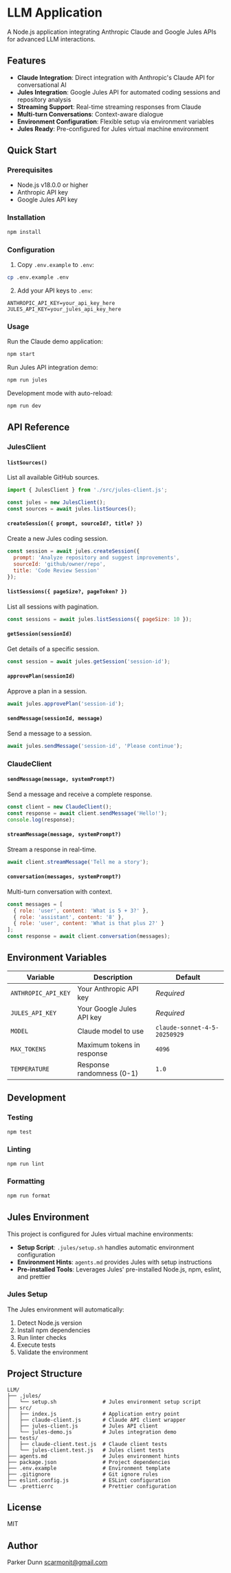 # LLM Application

A Node.js application integrating Anthropic Claude and Google Jules APIs for advanced LLM interactions.

## Features

- **Claude Integration**: Direct integration with Anthropic's Claude API for conversational AI
- **Jules Integration**: Google Jules API for automated coding sessions and repository analysis
- **Streaming Support**: Real-time streaming responses from Claude
- **Multi-turn Conversations**: Context-aware dialogue
- **Environment Configuration**: Flexible setup via environment variables
- **Jules Ready**: Pre-configured for Jules virtual machine environment

## Quick Start

### Prerequisites

- Node.js v18.0.0 or higher
- Anthropic API key
- Google Jules API key

### Installation

```bash
npm install
```

### Configuration

1. Copy `.env.example` to `.env`:
```bash
cp .env.example .env
```

2. Add your API keys to `.env`:
```
ANTHROPIC_API_KEY=your_api_key_here
JULES_API_KEY=your_jules_api_key_here
```

### Usage

Run the Claude demo application:
```bash
npm start
```

Run Jules API integration demo:
```bash
npm run jules
```

Development mode with auto-reload:
```bash
npm run dev
```

## API Reference

### JulesClient

#### `listSources()`

List all available GitHub sources.

```javascript
import { JulesClient } from './src/jules-client.js';

const jules = new JulesClient();
const sources = await jules.listSources();
```

#### `createSession({ prompt, sourceId?, title? })`

Create a new Jules coding session.

```javascript
const session = await jules.createSession({
  prompt: 'Analyze repository and suggest improvements',
  sourceId: 'github/owner/repo',
  title: 'Code Review Session'
});
```

#### `listSessions({ pageSize?, pageToken? })`

List all sessions with pagination.

```javascript
const sessions = await jules.listSessions({ pageSize: 10 });
```

#### `getSession(sessionId)`

Get details of a specific session.

```javascript
const session = await jules.getSession('session-id');
```

#### `approvePlan(sessionId)`

Approve a plan in a session.

```javascript
await jules.approvePlan('session-id');
```

#### `sendMessage(sessionId, message)`

Send a message to a session.

```javascript
await jules.sendMessage('session-id', 'Please continue');
```

### ClaudeClient

#### `sendMessage(message, systemPrompt?)`

Send a message and receive a complete response.

```javascript
const client = new ClaudeClient();
const response = await client.sendMessage('Hello!');
console.log(response);
```

#### `streamMessage(message, systemPrompt?)`

Stream a response in real-time.

```javascript
await client.streamMessage('Tell me a story');
```

#### `conversation(messages, systemPrompt?)`

Multi-turn conversation with context.

```javascript
const messages = [
  { role: 'user', content: 'What is 5 + 3?' },
  { role: 'assistant', content: '8' },
  { role: 'user', content: 'What is that plus 2?' }
];
const response = await client.conversation(messages);
```

## Environment Variables

| Variable | Description | Default |
|----------|-------------|---------|
| `ANTHROPIC_API_KEY` | Your Anthropic API key | *Required* |
| `JULES_API_KEY` | Your Google Jules API key | *Required* |
| `MODEL` | Claude model to use | `claude-sonnet-4-5-20250929` |
| `MAX_TOKENS` | Maximum tokens in response | `4096` |
| `TEMPERATURE` | Response randomness (0-1) | `1.0` |

## Development

### Testing

```bash
npm test
```

### Linting

```bash
npm run lint
```

### Formatting

```bash
npm run format
```

## Jules Environment

This project is configured for Jules virtual machine environments:

- **Setup Script**: `.jules/setup.sh` handles automatic environment configuration
- **Environment Hints**: `agents.md` provides Jules with setup instructions
- **Pre-installed Tools**: Leverages Jules' pre-installed Node.js, npm, eslint, and prettier

### Jules Setup

The Jules environment will automatically:
1. Detect Node.js version
2. Install npm dependencies
3. Run linter checks
4. Execute tests
5. Validate the environment

## Project Structure

```
LLM/
├── .jules/
│   └── setup.sh               # Jules environment setup script
├── src/
│   ├── index.js               # Application entry point
│   ├── claude-client.js       # Claude API client wrapper
│   ├── jules-client.js        # Jules API client
│   └── jules-demo.js          # Jules integration demo
├── tests/
│   ├── claude-client.test.js  # Claude client tests
│   └── jules-client.test.js   # Jules client tests
├── agents.md                  # Jules environment hints
├── package.json               # Project dependencies
├── .env.example               # Environment template
├── .gitignore                 # Git ignore rules
├── eslint.config.js           # ESLint configuration
└── .prettierrc                # Prettier configuration
```

## License

MIT

## Author

Parker Dunn <scarmonit@gmail.com>
